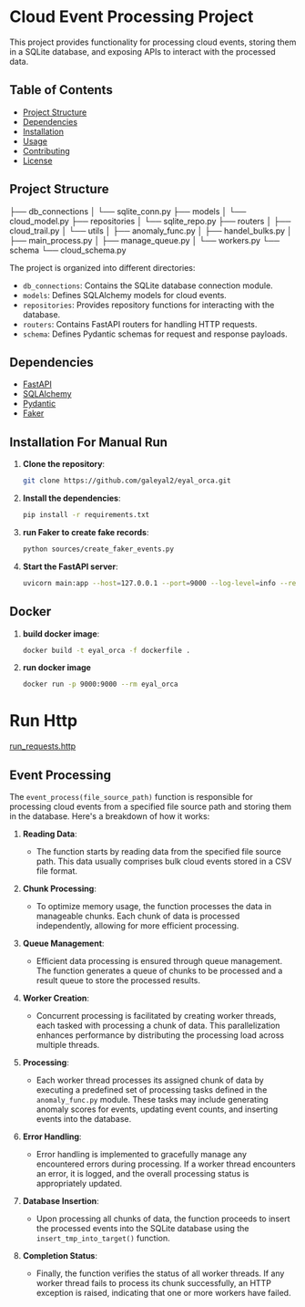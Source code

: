 # Cloud Event Processing Project

This project provides functionality for processing cloud events, storing them in a SQLite database, and exposing APIs to
interact with the processed data.

## Table of Contents

- [Project Structure](#project-structure)
- [Dependencies](#dependencies)
- [Installation](#installation)
- [Usage](#usage)
- [Contributing](#contributing)
- [License](#license)

## Project Structure

├── db_connections
│ └── sqlite_conn.py
├── models
│ └── cloud_model.py
├── repositories
│ └── sqlite_repo.py
├── routers
│ ├── cloud_trail.py
│ └── utils
│ ├── anomaly_func.py
│ ├── handel_bulks.py
│ ├── main_process.py
│ ├── manage_queue.py
│ └── workers.py
└── schema
└── cloud_schema.py

The project is organized into different directories:

- `db_connections`: Contains the SQLite database connection module.
- `models`: Defines SQLAlchemy models for cloud events.
- `repositories`: Provides repository functions for interacting with the database.
- `routers`: Contains FastAPI routers for handling HTTP requests.
- `schema`: Defines Pydantic schemas for request and response payloads.

## Dependencies

- [FastAPI](https://fastapi.tiangolo.com/)
- [SQLAlchemy](https://www.sqlalchemy.org/)
- [Pydantic](https://pydantic-docs.helpmanual.io/)
- [Faker](https://faker.readthedocs.io/)

## Installation For Manual Run

1. **Clone the repository**:
   ```bash
   git clone https://github.com/galeyal2/eyal_orca.git
   ```
2. **Install the dependencies**:
   ```bash 
   pip install -r requirements.txt
   ```

3. **run Faker to create fake records**:
   ```bash
   python sources/create_faker_events.py
   ```

4. **Start the FastAPI server**:
   ```bash
   uvicorn main:app --host=127.0.0.1 --port=9000 --log-level=info --reload
   ```
## Docker
1. **build docker image**:
   ```bash
   docker build -t eyal_orca -f dockerfile .
   ```
2. **run docker image**
   ```bash
   docker run -p 9000:9000 --rm eyal_orca
   ```
   
# Run Http
   [run_requests.http](run_requests.http)

## Event Processing

The `event_process(file_source_path)` function is responsible for processing cloud events from a specified file source
path and storing them in the database. Here's a breakdown of how it works:

1. **Reading Data**:
    - The function starts by reading data from the specified file source path. This data usually comprises bulk cloud
      events stored in a CSV file format.

2. **Chunk Processing**:
    - To optimize memory usage, the function processes the data in manageable chunks. Each chunk of data is processed
      independently, allowing for more efficient processing.

3. **Queue Management**:
    - Efficient data processing is ensured through queue management. The function generates a queue of chunks to be
      processed and a result queue to store the processed results.

4. **Worker Creation**:
    - Concurrent processing is facilitated by creating worker threads, each tasked with processing a chunk of data. This
      parallelization enhances performance by distributing the processing load across multiple threads.

5. **Processing**:
    - Each worker thread processes its assigned chunk of data by executing a predefined set of processing tasks defined
      in the `anomaly_func.py` module. These tasks may include generating anomaly scores for events, updating event
      counts, and inserting events into the database.

6. **Error Handling**:
    - Error handling is implemented to gracefully manage any encountered errors during processing. If a worker thread
      encounters an error, it is logged, and the overall processing status is appropriately updated.

7. **Database Insertion**:
    - Upon processing all chunks of data, the function proceeds to insert the processed events into the SQLite database
      using the `insert_tmp_into_target()` function.

8. **Completion Status**:
    - Finally, the function verifies the status of all worker threads. If any worker thread fails to process its chunk
      successfully, an HTTP exception is raised, indicating that one or more workers have failed.


